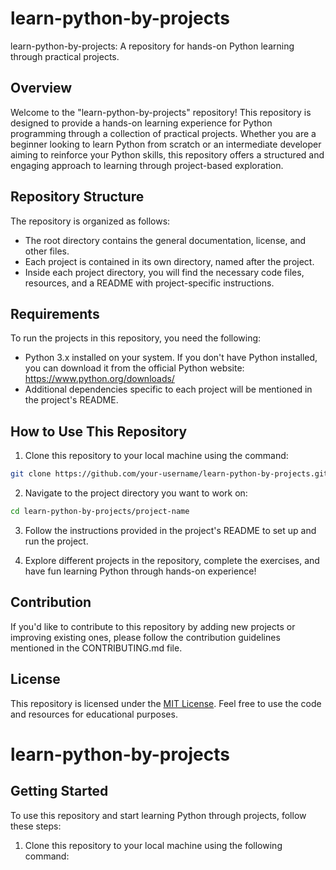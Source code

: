 # learn-python-by-projects
learn-python-by-projects: A repository for hands-on Python learning through practical projects.

## Overview

Welcome to the "learn-python-by-projects" repository! This repository is designed to provide a hands-on learning experience for Python programming through a collection of practical projects. Whether you are a beginner looking to learn Python from scratch or an intermediate developer aiming to reinforce your Python skills, this repository offers a structured and engaging approach to learning through project-based exploration.

## Repository Structure

The repository is organized as follows:
- The root directory contains the general documentation, license, and other files.
- Each project is contained in its own directory, named after the project.
- Inside each project directory, you will find the necessary code files, resources, and a README with project-specific instructions.

## Requirements
To run the projects in this repository, you need the following:
- Python 3.x installed on your system. If you don't have Python installed, you can download it from the official Python website: https://www.python.org/downloads/
- Additional dependencies specific to each project will be mentioned in the project's README.

## How to Use This Repository
1. Clone this repository to your local machine using the command:

```bash
git clone https://github.com/your-username/learn-python-by-projects.git
```

2. Navigate to the project directory you want to work on:

```bash
cd learn-python-by-projects/project-name
```

3. Follow the instructions provided in the project's README to set up and run the project.

4. Explore different projects in the repository, complete the exercises, and have fun learning Python through hands-on experience!

## Contribution
If you'd like to contribute to this repository by adding new projects or improving existing ones, please follow the contribution guidelines mentioned in the CONTRIBUTING.md file.

## License
This repository is licensed under the [MIT License](LICENSE). Feel free to use the code and resources for educational purposes.



# learn-python-by-projects


## Getting Started
To use this repository and start learning Python through projects, follow these steps:

1. Clone this repository to your local machine using the following command:


